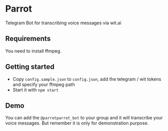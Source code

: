 # Parrot
Telegram Bot for transcribing voice messages via wit.ai

## Requirements
You need to install ffmpeg.

## Getting started
- Copy ```config.sample.json``` to ```config.json```, add the telegram / wit tokens and specify your ffmpeg path
- Start it with ```npm start```

## Demo
You can add the ```@parrotparrot_bot``` to your group and it will transcribe your voice messages.
But remember it is only for demonstration purpose.
